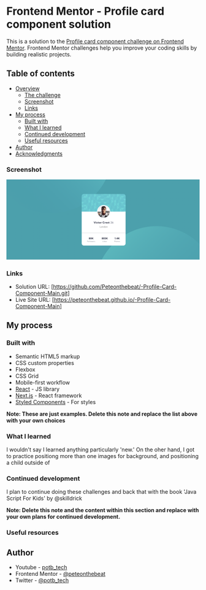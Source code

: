 # Frontend Mentor - Profile card component solution

This is a solution to the [Profile card component challenge on Frontend Mentor](https://www.frontendmentor.io/challenges/profile-card-component-cfArpWshJ). Frontend Mentor challenges help you improve your coding skills by building realistic projects. 

## Table of contents

- [Overview](#overview)
  - [The challenge](#the-challenge)
  - [Screenshot](#screenshot)
  - [Links](#links)
- [My process](#my-process)
  - [Built with](#built-with)
  - [What I learned](#what-i-learned)
  - [Continued development](#continued-development)
  - [Useful resources](#useful-resources)
- [Author](#author)
- [Acknowledgments](#acknowledgments)


### Screenshot

![](./screenshot.png)

### Links

- Solution URL: [https://github.com/Peteonthebeat/-Profile-Card-Component-Main.git]
- Live Site URL: [https://peteonthebeat.github.io/-Profile-Card-Component-Main]

## My process

### Built with

- Semantic HTML5 markup
- CSS custom properties
- Flexbox
- CSS Grid
- Mobile-first workflow
- [React](https://reactjs.org/) - JS library
- [Next.js](https://nextjs.org/) - React framework
- [Styled Components](https://styled-components.com/) - For styles

**Note: These are just examples. Delete this note and replace the list above with your own choices**

### What I learned

I wouldn't say I learned anything particularly 'new.' On the oher hand, I got to practice positiong more than one images for background, and positioning a child outside of <div>


### Continued development

I plan to continue doing these challenges and back that with the book 'Java Script For Kids' by @skilldrick

**Note: Delete this note and the content within this section and replace with your own plans for continued development.**

### Useful resources

## Author

- Youtube - [potb_tech](https://www.youtube.com/channel/UCLwFWrYji6b5UcHQ7o4BEvg)
- Frontend Mentor - [@peteonthebeat](https://www.frontendmentor.io/profile/yourusername)
- Twitter - [@potb_tech](https://www.twitter.com/yourusername)
